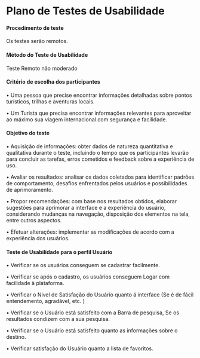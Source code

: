 # Plano de Testes de Usabilidade

#### Procedimento de teste
Os testes serão remotos.

#### Método do Teste de Usabilidade
Teste Remoto não moderado

#### Critério de escolha dos participantes 
• Uma pessoa que precise encontrar informações detalhadas sobre pontos turísticos, trilhas e aventuras locais.

• Um Turista que precisa encontrar informações relevantes para aproveitar ao máximo sua viagem internacional com segurança e facilidade.
   
#### Objetivo do teste
• Aquisição de informações: obter dados de natureza quantitativa e qualitativa durante o teste, incluindo o tempo que os participantes levarão para concluir as tarefas, erros cometidos e feedback sobre a experiência de uso.

• Avaliar os resultados: analisar os dados coletados para identificar padrões de comportamento, desafios enfrentados pelos usuários e possibilidades de aprimoramento.

• Propor recomendações: com base nos resultados obtidos, elaborar sugestões para aprimorar a interface e a experiência do usuário, considerando mudanças na navegação, disposição dos elementos na tela, entre outros aspectos.

• Efetuar alterações: implementar as modificações de acordo com a experiência dos usuários.


#### Teste de Usabilidade para o perfil Usuário
• Verificar se os usuários conseguem se cadastrar facilmente.

• Verificar se após o cadastro, os usuários conseguem Logar com facilidade à plataforma.

• Verificar o Nivel de Satisfação  do Usuário quanto á interface (Se é de fácil entendemento, agradável, etc. )

• Verificar se o Usuário está satisfeito com a Barra de pesquisa, Se os resultados condizem com a sua pesquisa.

• Verificar se o Usuário está satisfeito quanto as informações sobre o destino.

• Verificar satisfação  do Usuário quanto a lista de favoritos.


